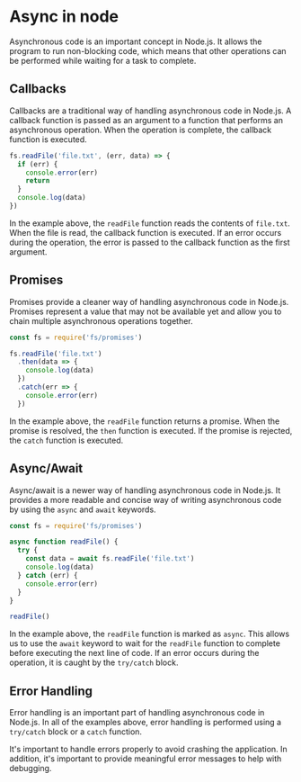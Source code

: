 # Async in node

Asynchronous code is an important concept in Node.js. It allows the program to run non-blocking code, which means that other operations can be performed while waiting for a task to complete.

## Callbacks

Callbacks are a traditional way of handling asynchronous code in Node.js. A callback function is passed as an argument to a function that performs an asynchronous operation. When the operation is complete, the callback function is executed.

```jsx
fs.readFile('file.txt', (err, data) => {
  if (err) {
    console.error(err)
    return
  }
  console.log(data)
})

```

In the example above, the `readFile` function reads the contents of `file.txt`. When the file is read, the callback function is executed. If an error occurs during the operation, the error is passed to the callback function as the first argument.

## Promises

Promises provide a cleaner way of handling asynchronous code in Node.js. Promises represent a value that may not be available yet and allow you to chain multiple asynchronous operations together.

```jsx
const fs = require('fs/promises')

fs.readFile('file.txt')
  .then(data => {
    console.log(data)
  })
  .catch(err => {
    console.error(err)
  })

```

In the example above, the `readFile` function returns a promise. When the promise is resolved, the `then` function is executed. If the promise is rejected, the `catch` function is executed.

## Async/Await

Async/await is a newer way of handling asynchronous code in Node.js. It provides a more readable and concise way of writing asynchronous code by using the `async` and `await` keywords.

```jsx
const fs = require('fs/promises')

async function readFile() {
  try {
    const data = await fs.readFile('file.txt')
    console.log(data)
  } catch (err) {
    console.error(err)
  }
}

readFile()

```

In the example above, the `readFile` function is marked as `async`. This allows us to use the `await` keyword to wait for the `readFile` function to complete before executing the next line of code. If an error occurs during the operation, it is caught by the `try/catch` block.

## Error Handling

Error handling is an important part of handling asynchronous code in Node.js. In all of the examples above, error handling is performed using a `try/catch` block or a `catch` function.

It's important to handle errors properly to avoid crashing the application. In addition, it's important to provide meaningful error messages to help with debugging.
